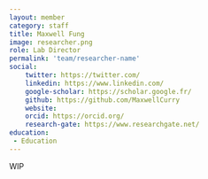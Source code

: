 ```yaml
---
layout: member
category: staff
title: Maxwell Fung
image: researcher.png
role: Lab Director
permalink: 'team/researcher-name'
social:
    twitter: https://twitter.com/
    linkedin: https://www.linkedin.com/
    google-scholar: https://scholar.google.fr/
    github: https://github.com/MaxwellCurry
    website:
    orcid: https://orcid.org/
    research-gate: https://www.researchgate.net/
education:
 - Education
---
```


WIP
